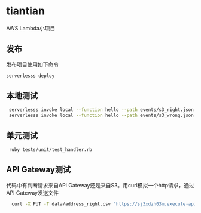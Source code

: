 # tiantian

AWS Lambda小项目

## 发布

发布项目使用如下命令

```bash
serverlesss deploy 
```

## 本地测试
```bash
 serverlesss invoke local --function hello --path events/s3_right.json
 serverlesss invoke local --function hello --path events/s3_wrong.json
```

## 单元测试
```bash
 ruby tests/unit/test_handler.rb
```

## API Gateway测试
代码中有判断请求来自API Gateway还是来自S3。用curl模拟一个http请求，通过API Gateway发送文件
```bash
  curl -X PUT -T data/address_right.csv "https://sj3xdzh03m.execute-api.us-east-2.amazonaws.com/dev/hello"
```
